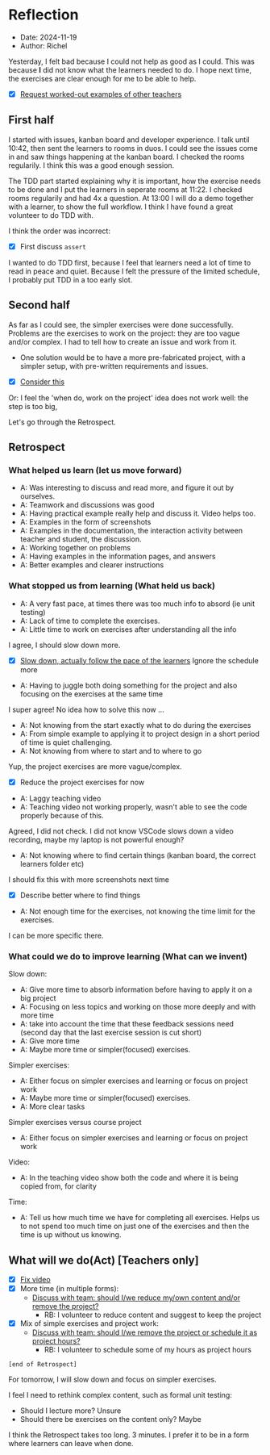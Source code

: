 # Reflection

- Date: 2024-11-19
- Author: Richel

Yesterday, I felt bad because I could not help as good as I could.
This was because **I** did not know what the learners needed to do.
I hope next time, the exercises are clear enough for me to be able
to help.

- [x] [Request worked-out examples of other teachers](https://github.com/UPPMAX/programming_formalisms/issues/94)

## First half

I started with issues, kanban board and developer experience.
I talk until 10:42, then sent the learners to rooms in duos.
I could see the issues come in and saw things happening at the
kanban board. 
I checked the rooms regularily.
I think this was a good enough session.

The TDD part started explaining why it is important,
how the exercise needs to be done and I put the
learners in seperate rooms at 11:22.
I checked rooms regularily and had 4x a question.
At 13:00 I will do a demo together with a learner,
to show the full workflow. 
I think I have found a great
volunteer to do TDD with.

I think the order was incorrect:

- [x] First discuss `assert`

I wanted to do TDD first, because I feel that learners need 
a lot of time to read in peace and quiet. Because I felt the pressure
of the limited schedule, I probably put TDD in a too early slot.

## Second half

As far as I could see, the simpler exercises were
done successfully. Problems are the exercises to
work on the project: they are too vague and/or complex.
I had to tell how to create an issue and work from it.

- One solution would be to have a more pre-fabricated project,
  with a simpler setup, with pre-written requirements
  and issues.
- [x] [Consider this](https://github.com/UPPMAX/programming_formalisms/issues/123)

Or: I feel the 'when do, work on the project' idea
does not work well: the step is too big,

Let's go through the Retrospect.

## Retrospect

### What helped us learn (let us move forward)

- A: Was interesting to discuss and read more, and figure it out by ourselves.
- A: Teamwork and discussions was good
- A: Having practical example really help and discuss it. Video helps too. 
- A: Examples in the form of screenshots
- A: Examples in the documentation, the interaction activity between teacher and student, the discussion.
- A: Working together on problems
- A: Having examples in the information pages, and answers
- A: Better examples and clearer instructions
 
### What stopped us from learning (What held us back)

- A: A very fast pace, at times there was too much info to absord (ie unit testing)
- A: Lack of time to complete the exercises.
- A: Little time to work on exercises after understanding all the info

I agree, I should slow down more.

- [x] [Slow down, actually follow the pace of the learners](https://github.com/UPPMAX/programming_formalisms/issues/111)
  Ignore the schedule more

- A: Having to juggle both doing something for the project and also focusing on the exercises at the same time

I super agree! No idea how to solve this now ...

- A: Not knowing from the start exactly what to do during the exercises
- A: From simple example to applying it to project design in a short period of time is quiet challenging. 
- A: Not knowing from where to start and to where to go

Yup, the project exercises are more vague/complex.

- [x] Reduce the project exercises for now

- A: Laggy teaching video
- A: Teaching video not working properly, wasn't able to see the code properly because of this. 

Agreed, I did not check. I did not know VSCode slows down a video recording,
maybe my laptop is not powerful enough?

- A: Not knowing where to find certain things (kanban board, the correct learners folder etc)

I should fix this with more screenshots next time

- [x] Describe better where to find things

- A: Not enough time for the exercises, not knowing the time limit for the exercises.

I can be more specific there.

### What could we do to improve learning (What can we invent)

Slow down:

- A: Give more time to absorb information before having to apply it on a big project
- A: Focusing on less topics and working on those more deeply and with more time
- A: take into account the time that these feedback sessions need (second day that the last exercise session is cut short)
- A: Give more time 
- A: Maybe more time or simpler(focused) exercises.

Simpler exercises:

- A: Either focus on simpler exercises and learning or focus on project work
- A: Maybe more time or simpler(focused) exercises.
- A: More clear tasks

Simpler exercises versus course project

- A: Either focus on simpler exercises and learning or focus on project work

Video:

- A: In the teaching video show both the code and where it is being copied from, for clarity

Time:

- A: Tell us how much time we have for completing all exercises.
  Helps us to not spend too much time on just one of the exercises
  and then the time is up without us knowing. 

## What will we do(Act) [Teachers only]

- [x] [Fix video](https://github.com/UPPMAX/programming_formalisms/issues/98)
- [x] More time (in multiple forms):
    - [Discuss with team: should I/we reduce my/own content and/or remove the project?](https://github.com/UPPMAX/programming_formalisms/issues/99)
        - RB: I volunteer to reduce content and suggest to keep the project
- [x] Mix of simple exercises and project work:
    - [Discuss with team: should I/we remove the project or schedule it as project hours?](https://github.com/UPPMAX/programming_formalisms/issues/100)
        - RB: I volunteer to schedule some of my hours as project hours

`[end of Retrospect]`

For tomorrow, I will slow down and focus on simpler exercises.

I feel I need to rethink complex content, such as formal unit testing:

- Should I lecture more? Unsure
- Should there be exercises on the content only? Maybe

I think the Retrospect takes too long. 3 minutes.
I prefer it to be in a form where learners can leave
when done.
